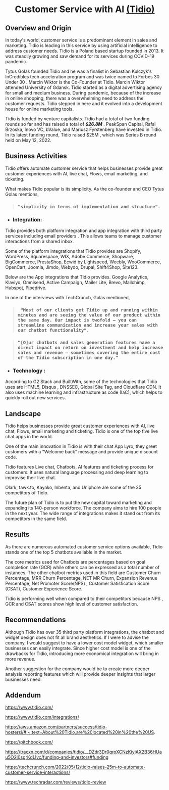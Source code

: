 # **<p align="center">Customer Service with AI [(Tidio)](https://www.tidio.com)</p>**

## Overview and Origin

<p>In today's world, customer service is a predominant element in sales and marketing. Tidio is leading in this service by using artificial intelligence to address customer needs. Tidio is a Poland based startup founded in 2013. It was steadily growing and saw demand for its services during COVID-19 pandemic. </p>
<p>Tytus Gołas founded Tidio and he was a  finalist in Sebastian Kulczyk's InCredibles tech acceleration program and was twice named to Forbes 30 Under 30 . Marcin Wiktor is the Co-Founder at Tidio. Marcin Wiktor attended University of Gdansk. Tidio started as a digital advertising agency for small and medium business. During pandemic, because of the increase in online shopping, there was a overwhelming need to address the customer requests. Tidio stepped in here and it evolved into a development house for online marketing tools.
</p>
<p>Tidio is funded by venture capitalists. Tidio had a total of two funding rounds so far and has raised a total of <em><strong>$26.8M</strong></em> .  PeakSpan Capital, Rafal Brzoska, Inovo VC, bValue, and Mariusz Fyrstenberg have invested in Tidio. In its latest funding round, Tidio raised $25M , which was Series B round held on May 12, 2022.
</p>


## Business Activities

Tidio offers automate customer service that helps businesses provide great customer experiences with AI, live chat, Flows, email marketing, and ticketing.

What makes Tidio popular is its simplicity. As the co-founder and CEO Tytus Golas mentions,

> 
> ### `"simplicity in terms of implementation and structure".`
>

- ### Integration: 
<p>
Tidio provides both platform integration and app integration with third party services including email providers . This allows teams to manage customer interactions from a shared inbox. 
  
Some of the platform integrations that Tidio provides are Shopify, WordPress, Squarespace, WIX, Adobe Commerce, Shopware, BigCommerce, PrestaShop, Ecwid by Lightspeed, Weebly, WooCommerce, OpenCart, Joomla, Jimdo, Webydo, Drupal, Shift4Shop, Site123. 

Below are the App integrations that Tidio provides. Google Analytics, Klaviyo, Omnisend, Active Campaign, Mailer Lite, Brevo, Mailchimp, Hubspot, Pipedrive. 

In one of the interviews with TechCrunch, Golas mentioned,
  
>
> ### ` "Most of our clients get Tidio up and running within minutes and are seeing the value of our product within the same day. Our impact is twofold — you can streamline communication and increase your sales with our chatbot functionality".`
>

</p>

<p>
  
>
> ### ` “[O]ur chatbots and sales generation features have a direct impact on return on investment and help increase sales and revenue — sometimes covering the entire cost of the Tidio subscription in one day.”  `
>
  
</p>


- ### Technology : 
According to G2 Stack and BuiltWith, some of the technologies that Tidio uses are HTML5, Disqus , DNSSEC, Global Site Tag, and Cloudflare CDN. It also uses  machine learning and infrastructure as code (IaC), which helps to quickly roll out new services. 


## Landscape

Tidio helps businesses provide great customer experiences with AI, live chat, Flows, email marketing and ticketing. Tidio is one of the top five live chat apps in the world. 

One of the main innovation in Tidio is with their chat App Lyro, they greet customers with a "Welcome back" message and provide unique discount code. 

Tidio features Live chat, Chatbots, AI features and ticketing process for customers. It uses natural language processing and deep learning to improvise their live chat. 

Olark, tawk.to, Kayako, Inbenta, and Uniphore are some of the 35 competitors of Tidio.

The future plan of Tidio is to put the new capital toward marketing and expanding its 140-person workforce. The company aims to hire 100 people in the next year. The wide range of integrations makes it stand out from its competitors in the same field. 

## Results

As there are numerous automated customer service options available, Tidio stands one of the top 5 chatbots available in the market. 

The core metrics used for Chatbots are percentages based on goal completion rate (GCR) while others can be expressed as a total number of instances.  The other chatbot metrics used in this field are Customer Churn Percentage, MRR Churn Percentage, NET MR Churn, Expansion Revenue Percentage, Net Promoter Score(NPS) , Customer Satisfication Score (CSAT), Customer Experience Score. 

Tidio is performing well when compared to their competitors because NPS , GCR and CSAT scores show high level of customer satisfaction. 

## Recommendations

Although Tidio has over 35 third party platform integrations, the chatbot and widget design does not fit all brand aesthetics. If I were to advise the company, I would suggest to have a lower cost model widget, which smaller businesses can easily integrate. Since higher cost model is one of the drawbacks for Tidio, introducing more economical integration will bring in more revenue. 

Another suggestion for the company would be to create more deeper analysis reporting features which will provide deeper insights that larger businesses need.  

## Addendum

https://www.tidio.com/

https://www.tidio.com/integrations/

https://aws.amazon.com/partners/success/tidio-hostersi/#:~:text=About%20Tidio,are%20located%20in%20the%20US.

https://pitchbook.com/

https://tracxn.com/d/companies/tidio/__DZdr3Dr0qroXCNzKiyjAX2B36HUau5O2i0sgrKdLIvc/funding-and-investors#funding

https://techcrunch.com/2022/05/12/tidio-raises-25m-to-automate-customer-service-interactions/

https://www.techradar.com/reviews/tidio-review
